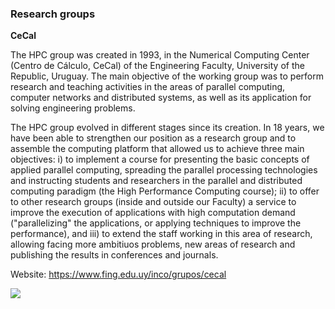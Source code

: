 ### Research groups

**CeCal**

The HPC group was created in 1993, in the Numerical Computing Center (Centro de Cálculo, CeCal) of the Engineering Faculty, University of the Republic, Uruguay. The main objective of the working group was to perform research and teaching activities in the areas of parallel computing, computer networks and distributed systems, as well as its application for solving engineering problems.

The HPC group evolved in different stages since its creation. In 18 years, we have been able to strengthen our position as a research group and to assemble the computing platform that allowed us to achieve three main objectives: i) to implement a course for presenting the basic concepts of applied parallel computing, spreading the parallel processing technologies and instructing students and researchers in the parallel and distributed computing paradigm (the High Performance Computing course); ii) to offer to other research groups (inside and outside our Faculty) a service to improve the execution of applications with high computation demand ("parallelizing" the applications, or applying techniques to improve the performance), and iii) to extend the staff working in this area of research, allowing facing more ambitiuos problems, new areas of research and publishing the results in conferences and journals.

Website: https://www.fing.edu.uy/inco/grupos/cecal

<a href="https://www.fing.edu.uy/inco/grupos/cecal"><img src="img/logo_cecal_75.png" class="img-responsive" style="margin:auto;" /></a>
